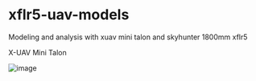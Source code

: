 # xflr5-uav-models
Modeling and analysis with xuav mini talon and skyhunter 1800mm xflr5

X-UAV Mini Talon

![image](https://github.com/furkan-hub/xflr5-uav-models/assets/72547366/54180604-cb6c-4e35-a3e1-1cfd0e5b88ba)
